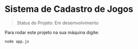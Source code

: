 <h1> Sistema de Cadastro de Jogos</h1>

> Status do Projeto: Em desemvolvimento

Para rodar este projeto na sua máquina digite:

```
node app.js
```

